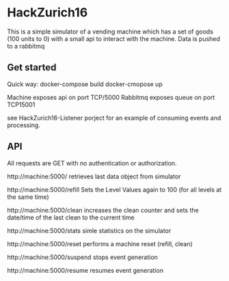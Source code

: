 # HackZurich16

This is a simple simulator of a vending machine which has a set of goods (100 units to 0) with a small api to interact with the machine.
Data is pushed to a rabbitmq

## Get started
Quick way: 
docker-compose build
docker-cmopose up

Machine exposes api on port TCP/5000
Rabbitmq exposes queue on port TCP15001

see HackZurich16-Listener porject for an example of consuming events and processing.

## API
All requests are GET with no authentication or authorization.

http://machine:5000/
retrieves last data object from simulator

http://machine:5000/refill
Sets the Level Values again to 100 (for all levels at the same time)

http://machine:5000/clean
increases the clean counter and sets the date/time of the last clean to the current time

http://machine:5000/stats
simle statistics on the simulator

http://machine:5000/reset
performs a machine reset (refill, clean)

http://machine:5000/suspend
stops event generation

http://machine:5000/resume
resumes event generation
